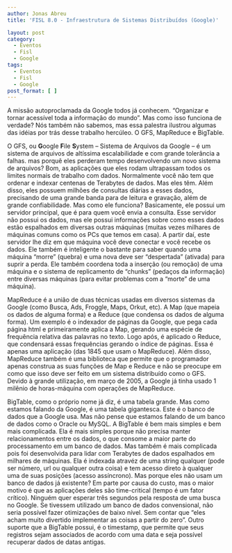```yaml
---
author: Jonas Abreu
title: 'FISL 8.0 - Infraestrutura de Sistemas Distribuídos (Google)'

layout: post
category:
  - Eventos
  - Fisl
  - Google
tags:
  - Eventos
  - Fisl
  - Google
post_format: [ ]
---
```

A missão autoproclamada da Google todos já conhecem. “Organizar e tornar acessível toda a informação do mundo”. Mas como isso funciona de verdade? Nós também não sabemos, mas essa palestra ilustrou algumas das idéias por trás desse trabalho hercúleo. O GFS, MapReduce e BigTable. 

O GFS, ou **G**oogle **F**ile **S**ystem – Sistema de Arquivos da Google – é um sistema de arquivos de altíssima escalabilidade e com grande tolerância a falhas. mas porquê eles perderam tempo desenvolvendo um novo sistema de arquivos? Bom, as aplicações que eles rodam ultrapassam todos os limites normais de trabalho com dados. Normalmente você não tem que ordenar e indexar centenas de Terabytes de dados. Mas eles têm. Além disso, eles possuem milhões de consultas diárias a esses dados, precisando de uma grande banda para de leitura e gravação, além de grande confiabilidade. Mas como ele funciona? Basicamente, ele possui um servidor principal, que é para quem você envia a consulta. Esse servidor não possui os dados, mas ele possui informações sobre como esses dados estão espalhados em diversas outras máquinas (muitas vezes milhares de máquinas comuns como os PCs que temos em casa). A partir daí, este servidor lhe diz em que máquina você deve conectar e você recebe os dados. Ele também é inteligente o bastante para saber quando uma máquina “morre” (quebra) e uma nova deve ser “despertada” (ativada) para suprir a perda. Ele também coordena toda a inserção (ou remoção) de uma máquina e o sistema de replicamento de “chunks” (pedaços da informação) entre diversas máquinas (para evitar problemas com a “morte” de uma máquina). 

MapReduce é a união de duas técnicas usadas em diversos sistemas da Google (como Busca, Ads, Froggle, Maps, Orkut, etc). A Map (que mapeia os dados de alguma forma) e a Reduce (que condensa os dados de alguma forma). Um exemplo é o indexador de páginas da Google, que pega cada página html e primeiramente aplica a Map, gerando uma espécie de frequência relativa das palavras no texto. Logo após, é aplicado o Reduce, que condensará essas frequências gerando o índice de páginas. Essa é apenas uma aplicação (das 1845 que usam o MapReduce). Além disso, MapReduce também é uma biblioteca que permite que o programador apenas construa as suas funções de Map e Reduce e não se preocupe em como que isso deve ser feito em um sistema distribuído como o GFS. Devido à grande utilização, em março de 2005, a Google já tinha usado 1 milênio de horas-máquina com operações de MapReduce.

BigTable, como o próprio nome já diz, é uma tabela grande. Mas como estamos falando da Google, é uma tabela gigantesca. Este é o banco de dados que a Google usa. Mas não pense que estamos falando de um banco de dados como o Oracle ou MySQL. A BigTable é bem mais simples e bem mais complicada. Ela é mais simples porque não precisa manter relacionamentos entre os dados, o que consome a maior parte do processamento em um banco de dados. Mas também é mais complicada pois foi desenvolvida para lidar com Terabytes de dados espalhados em milhares de máquinas. Ela é indexada atravéz de uma string qualquer (pode ser número, url ou qualquer outra coisa) e tem acesso direto à qualquer uma de suas posições (acesso assíncrono). Mas porque eles não usam um banco de dados já existente? Em parte por causa do custo, mas o maior motivo é que as aplicações deles são time-critical (tempo é um fator crítico). Ninguém quer esperar três segundos pela resposta de uma busca no Google. Se tivessem utilizado um banco de dados convensional, não seria possível fazer otimizações de baixo nível. Sem contar que “eles acham muito divertido implementar as coisas a partir do zero”. Outro suporte que a BigTable possui, é o timestamp, que permite que seus registros sejam associados de acordo com uma data e seja possível recuperar dados de datas antigas.




















